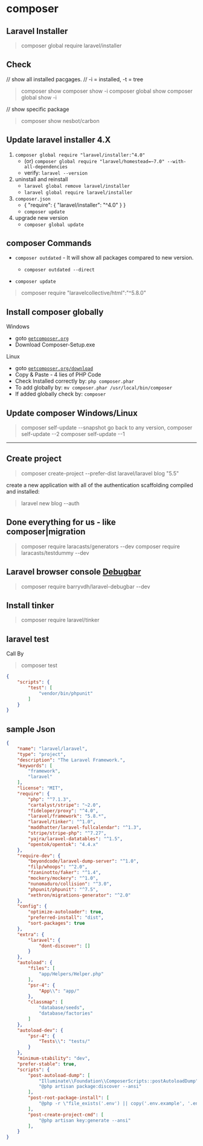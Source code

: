 # composer
## Laravel Installer
> composer global require laravel/installer

## Check
// show all installed pacgages.
// -i = installed, -t = tree
> composer show
> composer show -i
> composer global show
> composer global show -i

// show specific package
> composer show nesbot/carbon

## Update laravel installer 4.X
1. `composer global require "laravel/installer:^4.0"`
    - (or) `composer global require "laravel/homestead=~7.0" --with-all-dependencies`
    - verify: `laravel --version`
2. uninstall and reinstall
    - `laravel global remove laravel/installer`
    - `laravel global require laravel/installer`
3. `composer.json`
    - { "require": { "laravel/installer": "^4.0" } }
    - `composer update`
4. upgrade new version
    - `composer global update`

## composer Commands
- `composer outdated` - It will show all packages compared to new version.
    + `composer outdated --direct`

- `composer update`

> composer require "laravelcollective/html":"^5.8.0"

## Install composer globally
Windows
- goto [`getcomposer.org`](https://getcomposer.org/doc/00-intro.md#installation-windows)
- Download Composer-Setup.exe

Linux
- goto [`getcomposer.org/download`](https://getcomposer.org/download/)
- Copy & Paste - 4 lies of PHP Code
- Check Installed correctly by: `php composer.phar`
- To add globally by: `mv composer.phar /usr/local/bin/composer`
- If added globally check by: `composer`

## Update composer Windows/Linux
> composer self-update --snapshot
go back to any version,
> composer self-update --2
> composer self-update --1

---

## Create project
> composer create-project --prefer-dist laravel/laravel blog "5.5"

create a new application with all of the authentication scaffolding compiled and installed:
> laravel new blog --auth

## Done everything for us - like composer|migration
> composer require laracasts/generators --dev
> composer require laracasts/testdummy --dev

## Laravel browser console [Debugbar](https://github.com/barryvdh/laravel-debugbar)
> composer require barryvdh/laravel-debugbar --dev

## Install tinker
> composer require laravel/tinker

## laravel test
Call By
> composer test
```json
{
    "scripts": {
        "test": [
            "vendor/bin/phpunit"
        ]
    }
}
```

## sample Json
```json
{
    "name": "laravel/laravel",
    "type": "project",
    "description": "The Laravel Framework.",
    "keywords": [
        "framework",
        "laravel"
    ],
    "license": "MIT",
    "require": {
        "php": "^7.1.3",
        "cartalyst/stripe": "~2.0",
        "fideloper/proxy": "^4.0",
        "laravel/framework": "5.8.*",
        "laravel/tinker": "^1.0",
        "maddhatter/laravel-fullcalendar": "^1.3",
        "stripe/stripe-php": "^7.27",
        "yajra/laravel-datatables": "^1.5",
        "opentok/opentok": "4.4.x"
    },
    "require-dev": {
        "beyondcode/laravel-dump-server": "^1.0",
        "filp/whoops": "^2.0",
        "fzaninotto/faker": "^1.4",
        "mockery/mockery": "^1.0",
        "nunomaduro/collision": "^3.0",
        "phpunit/phpunit": "^7.5",
        "xethron/migrations-generator": "^2.0"
    },
    "config": {
        "optimize-autoloader": true,
        "preferred-install": "dist",
        "sort-packages": true
    },
    "extra": {
        "laravel": {
            "dont-discover": []
        }
    },
    "autoload": {
        "files": [
            "app/Helpers/Helper.php"
        ],
        "psr-4": {
            "App\\": "app/"
        },
        "classmap": [
            "database/seeds",
            "database/factories"
        ]
    },
    "autoload-dev": {
        "psr-4": {
            "Tests\\": "tests/"
        }
    },
    "minimum-stability": "dev",
    "prefer-stable": true,
    "scripts": {
        "post-autoload-dump": [
            "Illuminate\\Foundation\\ComposerScripts::postAutoloadDump",
            "@php artisan package:discover --ansi"
        ],
        "post-root-package-install": [
            "@php -r \"file_exists('.env') || copy('.env.example', '.env');\""
        ],
        "post-create-project-cmd": [
            "@php artisan key:generate --ansi"
        ],
    }
}
```
